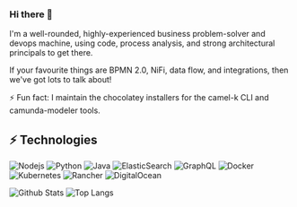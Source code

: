 ### Hi there 👋

I'm a well-rounded, highly-experienced business problem-solver and devops machine, using code, process analysis, and strong architectural principals to get there.

If your favourite things are BPMN 2.0, NiFi, data flow, and integrations, then we've got lots to talk about!

⚡ Fun fact: I maintain the chocolatey installers for the camel-k CLI and camunda-modeler tools.

<!--
**staylorx/staylorx** is a ✨ _special_ ✨ repository because its `README.md` (this file) appears on your GitHub profile.

Here are some ideas to get you started:

- 🔭 I’m currently working on ...
- 🌱 I’m currently learning ...
- 👯 I’m looking to collaborate on ...
- 🤔 I’m looking for help with ...
- 💬 Ask me about ...
- 📫 How to reach me: ...
- 😄 Pronouns: ...
- ⚡ Fun fact: ...
-->

## ⚡ Technologies

![Nodejs](https://img.shields.io/badge/-Nodejs-black?style=flat-square&logo=Node.js)
![Python](https://img.shields.io/badge/-Python-black?style=flat-square&logo=Python)
![Java](https://img.shields.io/badge/-java-E34A86?style=flat-square&logo=java)
![ElasticSearch](https://img.shields.io/badge/-ElasticSearch-005571?style=flat-square&logo=elasticsearch)
![GraphQL](https://img.shields.io/badge/-GraphQL-E10098?style=flat-square&logo=graphql)
![Docker](https://img.shields.io/badge/-Docker-black?style=flat-square&logo=docker)
![Kubernetes](https://img.shields.io/badge/-Kubernetes-black?style=flat-square&logo=kubernetes)
![Rancher](https://img.shields.io/badge/-Rancher-blue?style=flat-square&logo=rancher)
![DigitalOcean](https://img.shields.io/badge/-Digital%20Ocean-darkblue?style=flat-square&logo=digitalocean)


![Github Stats](https://github-readme-stats.vercel.app/api?username=staylorx&count_private=true&show_icons=true)
![Top Langs](https://github-readme-stats.vercel.app/api/top-langs/?username=staylorx&hide=TeX&layout=compact)
